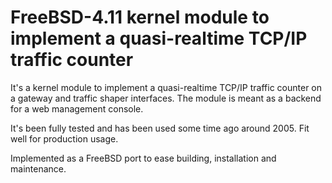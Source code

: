 # FreeBSD-4.11 kernel module to implement a quasi-realtime TCP/IP traffic counter

It's a kernel module to implement a quasi-realtime TCP/IP traffic counter on a gateway and traffic shaper interfaces. The module is meant as a backend for a web management console.

It's been fully tested and has been used some time ago around 2005. Fit well for production usage.

Implemented as a FreeBSD port to ease building, installation and maintenance.
